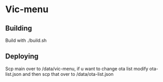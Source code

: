 # Vic-menu

## Building
Build with ./build.sh

## Deploying
Scp main over to /data/vic-menu, if u want to change ota list modify ota-list.json and then scp that over to /data/ota-list.json